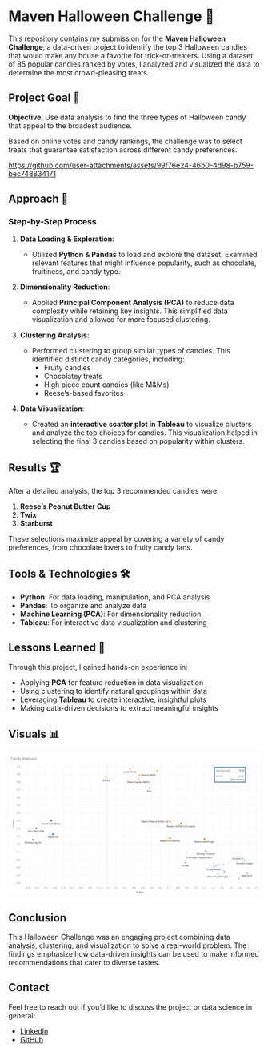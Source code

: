 # Maven Halloween Challenge 🎃

This repository contains my submission for the **Maven Halloween Challenge**, a data-driven project to identify the top 3 Halloween candies that would make any house a favorite for trick-or-treaters. Using a dataset of 85 popular candies ranked by votes, I analyzed and visualized the data to determine the most crowd-pleasing treats. 

## Project Goal 🥅

**Objective**: Use data analysis to find the three types of Halloween candy that appeal to the broadest audience. 

Based on online votes and candy rankings, the challenge was to select treats that guarantee satisfaction across different candy preferences.


https://github.com/user-attachments/assets/99f76e24-46b0-4d98-b759-bec748834171

## Approach 🚀

### Step-by-Step Process
1. **Data Loading & Exploration**: 
   - Utilized **Python & Pandas** to load and explore the dataset. Examined relevant features that might influence popularity, such as chocolate, fruitiness, and candy type.
  
2. **Dimensionality Reduction**:
   - Applied **Principal Component Analysis (PCA)** to reduce data complexity while retaining key insights. This simplified data visualization and allowed for more focused clustering.
  
3. **Clustering Analysis**:
   - Performed clustering to group similar types of candies. This identified distinct candy categories, including:
     - Fruity candies
     - Chocolatey treats
     - High piece count candies (like M&Ms)
     - Reese’s-based favorites

4. **Data Visualization**:
   - Created an **interactive scatter plot in Tableau** to visualize clusters and analyze the top choices for candies. This visualization helped in selecting the final 3 candies based on popularity within clusters.


## Results 🏆

After a detailed analysis, the top 3 recommended candies were:
1. **Reese’s Peanut Butter Cup**
2. **Twix**
3. **Starburst**

These selections maximize appeal by covering a variety of candy preferences, from chocolate lovers to fruity candy fans.

## Tools & Technologies 🛠

- **Python**: For data loading, manipulation, and PCA analysis
- **Pandas**: To organize and analyze data
- **Machine Learning (PCA)**: For dimensionality reduction
- **Tableau**: For interactive data visualization and clustering

## Lessons Learned 📘

Through this project, I gained hands-on experience in:
- Applying **PCA** for feature reduction in data visualization
- Using clustering to identify natural groupings within data
- Leveraging **Tableau** to create interactive, insightful plots
- Making data-driven decisions to extract meaningful insights

## Visuals 📊

![Tableau Scatter Plot](https://github.com/MJshah001/Maven-Halloween-Challenge/blob/main/Tableau%20Scatterplot%20clustered.jpg)  


## Conclusion

This Halloween Challenge was an engaging project combining data analysis, clustering, and visualization to solve a real-world problem. The findings emphasize how data-driven insights can be used to make informed recommendations that cater to diverse tastes.

## Contact

Feel free to reach out if you’d like to discuss the project or data science in general:
- [LinkedIn](https://www.linkedin.com/in/monil09)
- [GitHub](https://github.com/MJshah001)

